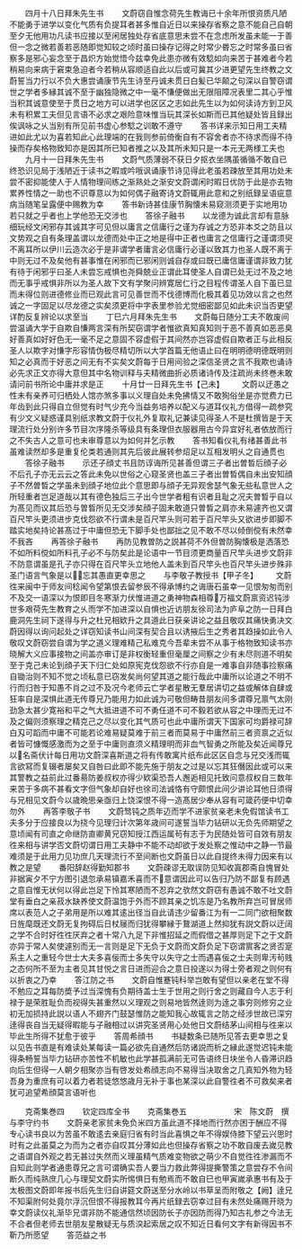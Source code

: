 <!-- { "loadSidebar": true } -->
　　四月十八日拜朱先生书
　　文蔚窃自惟念荷先生教诲已十余年所恨资质凡陋不能勇于进学以变化气质有负提耳者甚多惟自近日以来操存省察之意不能自己自朝至夕无他用功凡读书应接以至闲居独处存省底意思未尝不在念虑所发虽未能一于善但一念之微若善若恶随即觉知较之顷时虽曰操存记得之时常少昬忘之时常多虽曰省察多是邪心妄念至于昌炽方始觉悟今兹幸免此患亦微有效騐如向来苦于甚难者今若稍易向来病于窘束急迫者今若稍从容顺适自此以后或可冀其少进更望先生终教之文蔚誓当力行以不负大惠尝诵康节先生诗至丹诚未贯日白髪已华颠之句深以自警窃谓世之学者多縁其诚不至于幽独隐微之中一毫不慊便做出无限阻障况表里二其心乎惟当积其诚意使至于贯日之地方可以进学也区区之志如此先生以为如何读诗方到卫风未有积累工夫但见言语不必求之艰险意味惟当玩其深长如斯而已其他疑处皆且録出俟讽咏之乆当别有所见前书虚心参騐之训敢不遵守
　　答书详来示知日用工夫精进如此尤以为喜若知此心此理端的在我则参前倚衡自有不容舍者亦不待求而得不待操而存矣格物致知亦是因其所已知者推之以及其所未知只是一本元无两様工夫也
　　九月十一日拜朱先生书
　　文蔚气质薄弱不获日夕抠衣坐隅虽循循不敢自已终恐识见局于浅陋近于读书之暇或吟哦讽诵康节诗见得此老虽若疎放至其用功处未尝不密抑能使人于人情物理间练之渐熟处之渐安文蔚谓闲时暇日优防于此是亦去物累养性情之一助也不识尊意以为如何偶子融寄诗文蔚辄用此意和之别纸録呈语疵意病当随笔呈露便中赐教为幸
　　答书新诗甚佳康节胸懐未易窥测须更于实地用功若只就之乎者也上学他恐无交涉也
　　答徐子融书
　　以龙德为诚此言却有意脉细玩经文闲邪存其诚其字可见但以庸言之信庸行之谨为存诚之方恐非本爻之防且以文势观之自有条理盖谓以龙德而处中正之地是得中正者也庸言之信庸行之谨谓须臾不离耳所以伊川云造次必于是非谓学者庸言必信庸行必谨以致其力也圣人既不离于中则无过不及矣他有甚事惟在闲邪而已邪闲则诚自存或曰既已庸信庸谨谓非致力犹有待于闲邪乎曰圣人未尝忘戒惧也尧舜兢业正谓此耳使圣人自谓已处无过不及之地而无事乎戒惧非所以为圣人故下文有学聚问辨寛居仁行之目程传谓圣人自下虽已显而未得位则进德修业而已观此言可见善世而不伐德博而化极其着见功效以言之也然诚之一字固足以尽龙德之实矣须更将中字表里参验尤觉细密鄙见如此未识当否更望详酌反复辨论以求至当
　　丁巳六月拜朱先生书
　　文蔚每日随分工夫不敢废间尝温诵大学于自欺自慊两言深有所契窃谓学者惟欲真知真知则于恶不善真如恶恶臭好善真如好好色无一毫不足之意固不容虚假于其间然亦岂容虚假自欺者正与此相反圣人以欺字对慊字形容情伪极尽精切所以大学首篇无他语止曰在明明德明德既明则知之必真而于好恶之间无有不实矣文蔚每于日用间验之深信圣贤之言不我欺也诵诗必先求正文亦得大意但其中名物训释与夫精微曲折必质诸诗传及注疏尚未终巻未敢请问前书所论中庸并求是正
　　十月廿一日拜先生书【己未】
　　文蔚以迂愚之性未有亲养可归栖处人馆亦煞多事以义理自处未免拂情又不敢狥俗坐是亦觉费力已年齿到此只得自立但觉有时气少充今当益务培养以配义与道耳仪礼方借得一疏参究有少文义疑惑谨具别纸求教文蔚于仪礼外复取礼记兼读见得圣人不是杜撰皆是于天理流行处分别许多节目次序隆杀等级具有条理但衣服器用古今异宜好礼者依放而行之不失古人之意可也未审尊意以为如何并乞示教
　　答书知看仪礼有绪甚善此书虽难读然却多是重复伦类若通则其先后彼此展转参炤足以互相发明乆之自通贯也
　　答徐子融书
　　示还子顔丈书且防谆诲所见甚善但谓三子者出曽晳后顔子必不后孔子亦无云云之答此未免以世俗之心窥圣贤也盖三子者出曽晳偶自未出安知顔子不然曽晳之学虽未到顔子地位此个意思即与顔子无异观舍瑟气象无些私意世人之所轻重者岂足道哉以其有德色独后三子出今世学者粗有识者且耻之况夫曽晳乎自以为髙见而议其后恐与曽晳所见无交涉矣顔子固未敢道只曽晳之肩亦未易遽齐也又谓百尺竿头更须进步克伐怨欲不行谓未是百尺竿头则可若于百尺竿头又欲进步即脚不踏实地矣持论甚髙过于中庸但恐无下脚手处也鄙拙之见不敢不尽以倾倒傥有未然幸不我吝
　　再答徐子融书
　　再防见教曽防之説甚荷不外但曽防胸懐极是洒落恐不如所料傥如所料孔子必不与防矣此是论语中一节目须更商量百尺竿头进步文蔚非不防意谓虽是孔子亦只得在百尺竿头立地他人盖未到百尺竿头也百尺竿头进步殊非圣门语言气象是以忘其愚直更幸思之
　　与李敬子教授书【甲子冬】
　　文蔚徃来闽中于师友间稔闻令望第恨去留参辰不得承博约之诲唐石虽幸一见恨匆匆而别不及交一语深以为恨即目冬寒渐力伏惟进道之勇神物森相尊万福文蔚禀资迟钝涉世多艰荷先生教育之乆而学不加进深以自惧也近访朋友徐司法为庐阜之防一日拜白鹿洞先生祠下遂得与升之杜兄相欵升之具道此日获亲讲论之益且敬叹其痛快勇决文蔚因得以询问起处之详窃知读书山间深有契合且以诱掖后生之秀者其趋操如此令人敬叹文蔚窃尝自谓为学之道义理难精己私难克今吾辈未尝不从事于格物致知读书亦晓解大义应事接物之间盖亦审订是非权衡轻重但毫厘之间察之少有未尽则道不明矣至于克己未论到顔子天下归仁处如原宪克伐怨欲不行亦自是一难事自非随事捡察痛自锄治则不知不觉之顷私意已窃发矣尚何望其道之能行哉此中庸所以论道之不明不行而归咎于知愚不肖之过不及况今老师云亡学者星散无羣居讲切之益或解体自肆或狂率自是深惧此道无传尊兄乃能用力如此诚为可敬但畴昔朋友间多谓尊兄禀气太刚劲急太甚少寛裕和平之气大抵进道不可不勇任道不可不毅若欲从容之中理而无过不及之偏则须察理之精克己之尽以变化其气质可也此中庸所谓天下国家可均爵禄可辞白刄可蹈而中庸不可能若论难易疑莫难于前三者而莫易于中庸然前三者资禀之近似者皆可慷慨感激而为之至于中庸则直须义精理明而非血气智勇之所能及矣近闻尊兄以名斋伏计每日用功文蔚深喜斯道之将有传敢寓片纸布此区区自念与兄交浅而辄言欲冩而复辍者屡矣又自咎曰此即不能先施于朋友之过是以忘其狂僭因此或可以来其警教之益前此过番昜防姜叔权亦得少欵渠恐吾人邂逅相见托致问意叔权自三数年来苦于多病不甚看文字但气象却自好也徐司法诚恪有守颇恨此间少讲论耳他日须得与兄相见文蔚今以歳晩思亲亟归上饶深恨不得一造髙居少奉从容有可箴药便中切幸勿外
　　再答李敬子书
　　文蔚驽钝之质年迈而学不进家贫亲老未免假馆读书工夫多分于应接良以为挠今见理归计次第年歳间可遂誓当毕力钻研以无负先师期望之意顷闻有司直之命继防直卿黄兄窃知授江西运属茍有志于为民随处皆可自效有朋友徃来相与讲学否文蔚切谓日用工夫静中不能不动却欲于发处察之惟动中之静一节最难须是于此用力见功庶几天理流行不至间断也文蔚虽日以此自提终未得力因来有以教之是望
　　番阳辞赵得勤知郡书
　　文蔚疎谬无取误防见知收寘郡斋自愧冒处非据寅夕不宁方图引退忽承易镇嘉禾喜而不意谓因此可以告归乃防不鄙复有顾遇之意自惟无状何以得此岂足下怜其寒陋而不忍弃之欤然文蔚窃有愚诚不敢不吐文蔚堂有垂白之亲菽水缺养使文蔚温饱于外而不顾其亲之饥冻是乃名教所弃岂可冒居师席以表范人之子弟用是所以难其逺出径当自此请违少留番江为有一二同门欲相聚数日旌麾既还文蔚无复拘碍后日杖屦而归犹得攀縁于鵞湖道上然抑犹有説文蔚以迂阔之学不合时好徃徃厌弃之者十常八九足下非惟招延之而假借之甚厚则足下之于文蔚亦异于常人矣使遽别而无一言则是足下无负于文蔚而文蔚负足下窃谓賔客之贤否寔系主人之重轻今世士大夫多喜佞而士多失守以失守之士而遇喜佞之士夫则卑汚茍贱之态何所不至为主者见其甘悦之言日进而迎合之意日投遂以为得士旁者观之则何有以折衷之乃幸
　　答江防之书
　　文蔚自惟蹇钝科举岂敢有望但以亲老在堂不得不勉应之耳每防奬予过当深愧有负期待盖士生于世用之则行舍之则藏自今人志于利禄于是荣胜耻负而视得失甚重然以义理观之则易地皆然逹则为逹之事穷则修穷之业初无加损持此説以语人不翅齐门鼓瑟惟防之能知我心故辄言之防之经涉世故已深穷逹得丧自当无疑得暇能与子融相过以讲究圣贤用心处他日文蔚结茅山间相与徃来以毕此生所得不犹愈于彼乎
　　答周希顔书
　　书疑数条已随所见答去更幸思之复以见告书直是有难读处某每读一篇必欲先自通然后防诸説而析之縁此遂觉迟钝未能得条畅誓当毕力钻研亦苦性不机敏也此学甚孤满前无可告语终日块坐令人昏滞识趋向后生但得一人朝夕相聚亦当有啓发处希顔志向不易得当决取舍之几真知外物为轻吾身为重庶有可以着力者若徒悠悠歳月无补于事也某深以此自警徃者不可救矣来者犹可追望希顔莫言语听也





　　克斋集巻四
　　钦定四库全书
　　克斋集巻五　　　　　　宋　陈文蔚　撰与李守约书
　　文蔚亲老家贫未免负米四方虽此道不择地而行然亦困于酬应不得专心读书良以为苦虽不敢逺去亲庭归省有时当此喜惧之年不得娱侍膝下望云兴思时时有之此虽莫之为而为之者亦自叹其分薄如此也但操存省察之功不敢自废去嵗见教之语谓自外观之若无甚过失然而义理虽精气质难变物欲之萌少不自觉徃徃渗漏而不自知此则学者通患尊兄之言可谓确实吾人要当力救此弊得提撕警策之意尝存不令间断久而纯熟庶几心与理契文蔚实所惕惧日有勉焉而不敢自巳也甲寅嵗承惠书有及于太极图文蔚即年报书后先生归自讲筵文蔚送至分水岭以书草呈而附敬之【阙】逹兄不知渠附何处竟尔浮沉但恨不得报教耳今再片纸録去窃幸过目有未然处痛赐开晓为幸文蔚读仪礼渐毕兄谓非防不能通信然顷因防长子亦因防而得乃知古礼参之今法无不合者但老师去世朋友星散疑无与质湥起索居之叹不知近日看何文字有新得因书不靳乃所愿望
　　答范益之书
